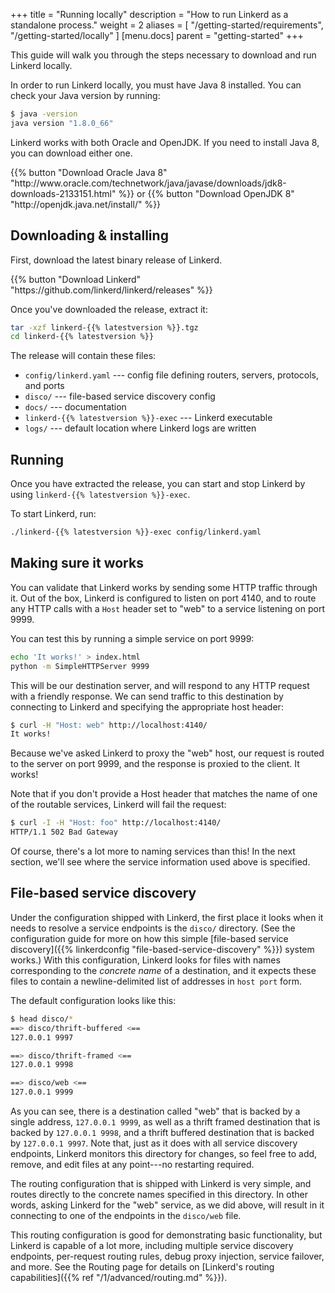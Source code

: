 +++
title = "Running locally"
description = "How to run Linkerd as a standalone process."
weight = 2
aliases = [
  "/getting-started/requirements",
  "/getting-started/locally"
]
[menu.docs]
  parent = "getting-started"
+++

This guide will walk you through the steps necessary to download and run
Linkerd locally.

In order to run Linkerd locally, you must have Java 8 installed. You can
check your Java version by running:

```bash
$ java -version
java version "1.8.0_66"
```

Linkerd works with both Oracle and OpenJDK. If you need to install Java 8, you
can download either one.

<!-- markdownlint-disable MD013 MD033 -->

<p class="text-center">
{{% button "Download Oracle Java 8" "http://www.oracle.com/technetwork/java/javase/downloads/jdk8-downloads-2133151.html" %}} or
{{% button "Download OpenJDK 8" "http://openjdk.java.net/install/" %}}
</p>

## Downloading & installing

First, download the latest binary release of Linkerd.

<p class="text-center">
{{% button "Download Linkerd" "https://github.com/linkerd/linkerd/releases" %}}
</p>

<!-- markdownlint-enable MD013 MD033 -->

Once you've downloaded the release, extract it:

```bash
tar -xzf linkerd-{{% latestversion %}}.tgz
cd linkerd-{{% latestversion %}}
```

The release will contain these files:

* `config/linkerd.yaml` --- config file defining routers, servers, protocols,
  and ports
* `disco/` --- file-based service discovery config
* `docs/` --- documentation
* `linkerd-{{% latestversion %}}-exec` --- Linkerd executable
* `logs/` --- default location where Linkerd logs are written

## Running

Once you have extracted the release, you can start and stop Linkerd by using
`linkerd-{{% latestversion %}}-exec`.

To start Linkerd, run:

```bash
./linkerd-{{% latestversion %}}-exec config/linkerd.yaml
```

## Making sure it works

You can validate that Linkerd works by sending some HTTP traffic through it.
Out of the box, Linkerd is configured to listen on port 4140, and to route any
HTTP calls with a `Host` header set to "web" to a service listening on port
9999.

You can test this by running a simple service on port 9999:

```bash
echo 'It works!' > index.html
python -m SimpleHTTPServer 9999
```

This will be our destination server, and will respond to any HTTP request
with a friendly response. We can send traffic to this destination by
connecting to Linkerd and specifying the appropriate host header:

```bash
$ curl -H "Host: web" http://localhost:4140/
It works!
```

Because we've asked Linkerd to proxy the "web" host, our request is routed to
the server on port 9999, and the response is proxied to the client. It
works!

Note that if you don't provide a Host header that matches the name of one of
the routable services, Linkerd will fail the request:

```bash
$ curl -I -H "Host: foo" http://localhost:4140/
HTTP/1.1 502 Bad Gateway
```

Of course, there's a lot more to naming services than this! In the next
section, we'll see where the service information used above is specified.

## File-based service discovery

Under the configuration shipped with Linkerd, the first place it looks when it
needs to resolve a service endpoints is the `disco/` directory.
(See the configuration guide for more on how this simple [file-based service
discovery]({{% linkerdconfig "file-based-service-discovery" %}}) system works.)
With this configuration, Linkerd looks for files with names corresponding to
the *concrete name* of a destination, and it expects these files to contain
a newline-delimited list of addresses in `host port` form.

The default configuration looks like this:

```bash
$ head disco/*
==> disco/thrift-buffered <==
127.0.0.1 9997

==> disco/thrift-framed <==
127.0.0.1 9998

==> disco/web <==
127.0.0.1 9999
```

As you can see, there is a destination called "web" that is backed by a single
address, `127.0.0.1 9999`, as well as a thrift framed destination that is backed
by `127.0.0.1 9998`, and a thrift buffered destination that is backed by
`127.0.0.1 9997`. Note that, just as it does with all service discovery
endpoints, Linkerd monitors this directory for changes, so feel free to add,
remove, and edit files at any point---no restarting required.

The routing configuration that is shipped with Linkerd is very simple, and
routes directly to the concrete names specified in this directory. In other
words, asking Linkerd for the "web" service, as we did above, will result in it
connecting to one of the endpoints in the `disco/web` file.

This routing configuration is good for demonstrating basic functionality, but
Linkerd is capable of a lot more, including multiple service discovery
endpoints, per-request routing rules, debug proxy injection, service failover,
and more. See the Routing page for details on [Linkerd's routing
capabilities]({{% ref "/1/advanced/routing.md" %}}).
